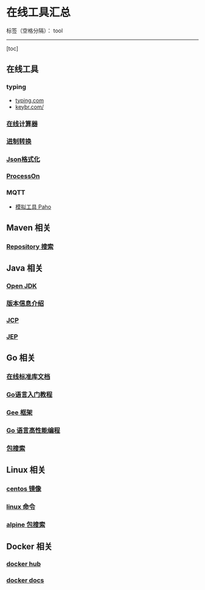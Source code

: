 ﻿# 在线工具汇总

标签（空格分隔）： tool

---

[toc]

## 在线工具

### typing

- [typing.com](https://www.typing.com/)
- [keybr.com/](https://www.keybr.com/)

### [在线计算器](https://www.123cha.com/jsq/)

### [进制转换](https://tool.lu/hexconvert/)

### [Json格式化](https://www.sojson.com/)

### [ProcessOn](https://www.processon.com/)

### MQTT

- [模拟工具 Paho](https://repo.eclipse.org/content/repositories/paho-releases/org/eclipse/paho/)

## Maven 相关

### [Repository 搜索](https://mvnrepository.com/)

## Java 相关

### [Open JDK](https://openjdk.java.net/)

### [版本信息介绍](https://www.jianshu.com/p/31433bcaa1a5?utm_campaign=maleskine&utm_content=note&utm_medium=seo_notes&utm_source=recommendation)

### [JCP](https://www.jcp.org/en/home/index)

### [JEP](http://openjdk.java.net/jeps/0)

## Go 相关

### [在线标准库文档](https://studygolang.com/pkgdoc)

### [Go语言入门教程](http://c.biancheng.net/golang/)

### [Gee 框架](https://geektutu.com/post/gee.html)

### [Go 语言高性能编程](https://geektutu.com/post/high-performance-go.html)

### [包搜索](https://golang.com.cn/)

## Linux 相关

### [centos 镜像](https://www.centos.org/download/)

### [linux 命令](https://www.linuxcool.com/)

### [alpine 包搜索](https://pkgs.alpinelinux.org/packages)

## Docker 相关

### [docker hub](https://hub.docker.com/)

### [docker docs](https://docs.docker.com/)
